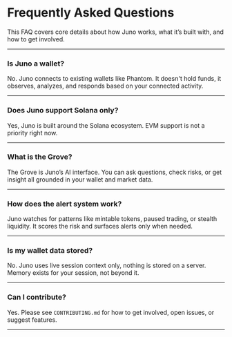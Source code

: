 # Frequently Asked Questions

This FAQ covers core details about how Juno works, what it’s built with, and how to get involved.

---

### Is Juno a wallet?
No. Juno connects to existing wallets like Phantom. It doesn't hold funds, it observes, analyzes, and responds based on your connected activity.

---

### Does Juno support Solana only?
Yes, Juno is built around the Solana ecosystem. EVM support is not a priority right now.

---

### What is the Grove?
The Grove is Juno’s AI interface. You can ask questions, check risks, or get insight all grounded in your wallet and market data.

---

### How does the alert system work?
Juno watches for patterns like mintable tokens, paused trading, or stealth liquidity. It scores the risk and surfaces alerts only when needed.

---

### Is my wallet data stored?
No. Juno uses live session context only, nothing is stored on a server. Memory exists for your session, not beyond it.

---

### Can I contribute?
Yes. Please see `CONTRIBUTING.md` for how to get involved, open issues, or suggest features.

---

